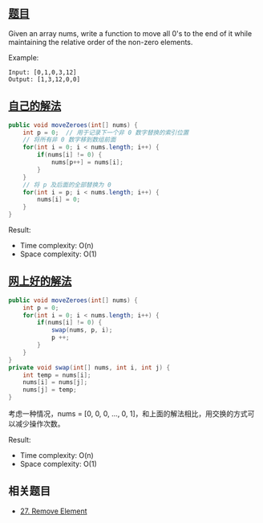 ## [题目](https://leetcode.com/problems/move-zeroes/)
Given an array nums, write a function to move all 0's to the end of it while maintaining the relative order of the non-zero elements.

Example:
```
Input: [0,1,0,3,12]
Output: [1,3,12,0,0]
```

## [自己的解法](https://leetcode.com/submissions/detail/428872793/)
```java
public void moveZeroes(int[] nums) {
    int p = 0;  // 用于记录下一个非 0 数字替换的索引位置
    // 将所有非 0 数字移到数组前面
    for(int i = 0; i < nums.length; i++) {
        if(nums[i] != 0) {
            nums[p++] = nums[i];
        }
    }
    // 将 p 及后面的全部替换为 0
    for(int i = p; i < nums.length; i++) {
        nums[i] = 0;
    }
}
```

Result:
- Time complexity: O(n)
- Space complexity: O(1)

## [网上好的解法](https://leetcode.com/submissions/detail/429072217/)
```java
public void moveZeroes(int[] nums) {
    int p = 0;
    for(int i = 0; i < nums.length; i++) {
        if(nums[i] != 0) {
            swap(nums, p, i);
            p ++;
        }
    }
}
private void swap(int[] nums, int i, int j) {
    int temp = nums[i];
    nums[i] = nums[j];
    nums[j] = temp;
}
```
考虑一种情况，nums = [0, 0, 0, ..., 0, 1]，和上面的解法相比，用交换的方式可以减少操作次数。

Result:
- Time complexity: O(n)
- Space complexity: O(1)

## 相关题目
- [27. Remove Element](/array/easy/27.Remove_Element.md)
